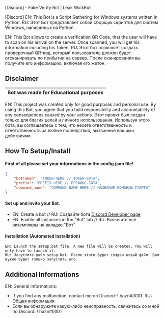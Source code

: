 [Discord] - Fake Verify Bot | Leak WickBot


[Discord]
EN: This Bot is a Script Gathering for Windows systems written in Python.
RU: Этот Бот представляет собой сборщик скриптов для систем Windows, написанных на Python.

EN: This Bot allows to create a verification QR Code, that the user will have to scan on his arrival on the server. Once scanned, you will get his information including his Token.
RU: Этот бот позволяет создать проверочный QR-код, который пользователь должен будет отсканировать по прибытии на сервер. После сканирования вы получите его информацию, включая его жетон.



## Disclaimer

|Bot was made for Educational purposes|
|-------------------------------------------------|
EN: This project was created only for good purposes and personal use. By using this Bot, you agree that you hold responsibility and accountability of any consequences caused by your actions.
Этот проект был создан только для благих целей и личного использования. Используя этого бота, вы соглашаетесь с тем, что несете ответственность и ответственность за любые последствия, вызванные вашими действиями.

## How To Setup/Install

#### First of all please set your informations in the config.json file!
```json
{
    "botToken": "TOKEN-HERE // ТОКЕН-БОТА",
    "prefix": "PREFIX-HERE // ПРЕФИКС-БОТА",
    "command_name": "COMMAND-NAME-HERE // НАЗВАНИЕ-КОМАНДЫ-СТАРТА"
}
```
#### Set up and invite your Bot.
- EN: Create a bot // RU: Создайте бота [Discord Developer page](https://discord.com/developers/applications)
- EN: Enable all instances in the "Bot" tab // RU: Включите все экземпляры на вкладке "Бот"

#### Installation (Automated installation)
```
EN: Launch the setup.bat file. A new file will be created. You will only have to launch it.
RU: Запустите файл setup.bat. После этого будет создан новый файл. Вам нужно будет только запустить его.
```

## Additional Informations
EN: General Informations:
- If you find any malfunction, contact me on Discord: ! hazn#0001.
RU: Общая информация:
- Если вы обнаружите какую-либо неисправность, свяжитесь со мной по Discord: ! hazn#0001